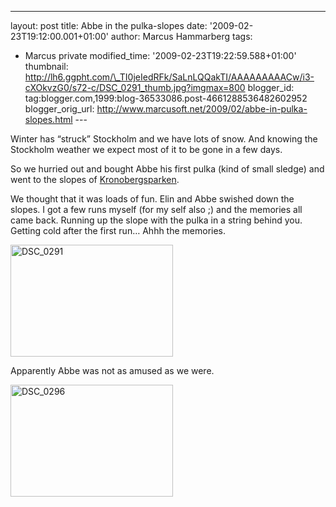 ---
layout: post
title: Abbe in the pulka-slopes
date: '2009-02-23T19:12:00.001+01:00'
author: Marcus Hammarberg
tags:
  - Marcus
private
modified_time: '2009-02-23T19:22:59.588+01:00'
thumbnail: http://lh6.ggpht.com/\_TI0jeIedRFk/SaLnLQQakTI/AAAAAAAAACw/i3-cXOkvzG0/s72-c/DSC_0291_thumb.jpg?imgmax=800
blogger_id: tag:blogger.com,1999:blog-36533086.post-4661288536482602952
blogger_orig_url: http://www.marcusoft.net/2009/02/abbe-in-pulka-slopes.html ---

Winter has “struck” Stockholm and we have lots of snow. And knowing the
Stockholm weather we expect most of it to be gone in a few days.

So we hurried out and bought Abbe his first pulka (kind of small sledge)
and went to the slopes of
<a href="http://www.hitta.se/LargeMap.aspx?var=Kronobergsparken"
target="_blank">Kronobergsparken</a>.

We thought that it was loads of fun. Elin and Abbe swished down the
slopes. I got a few runs myself (for my self also ;) and the memories
all came back. Running up the slope with the pulka in a string behind
you. Getting cold after the first run… Ahhh the memories.

[<img
src="http://lh6.ggpht.com/_TI0jeIedRFk/SaLnLQQakTI/AAAAAAAAACw/i3-cXOkvzG0/DSC_0291_thumb.jpg?imgmax=800"
style="border-top-width: 0px; border-left-width: 0px; border-bottom-width: 0px; border-right-width: 0px"
data-border="0" width="260" height="179" alt="DSC_0291" />](http://lh4.ggpht.com/_TI0jeIedRFk/SaLnK3BiXNI/AAAAAAAAACs/EKnEx5Dza4c/s1600-h/DSC_0291%5B2%5D.jpg)

Apparently Abbe was not as amused as we were.

[<img
src="http://lh3.ggpht.com/_TI0jeIedRFk/SaLnOJrYFjI/AAAAAAAAAC4/BSvIGio45n8/DSC_0296_thumb.jpg?imgmax=800"
style="border-top-width: 0px; border-left-width: 0px; border-bottom-width: 0px; border-right-width: 0px"
data-border="0" width="260" height="179" alt="DSC_0296" />](http://lh6.ggpht.com/_TI0jeIedRFk/SaLnNQCOT8I/AAAAAAAAAC0/91dhRMULzT0/s1600-h/DSC_0296%5B2%5D.jpg)
